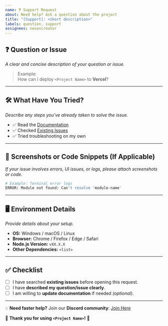 ```yaml
---
name: ❓ Support Request
about: Need help? Ask a question about the project
title: "[Support]: <short description>"
labels: question, support
assignees: nexoscreator
---
```


## ❓ Question or Issue
_A clear and concise description of your question or issue._

> Example:  
> How can I deploy `<Project Name>` to **Vercel**?

---

## 🛠️ What Have You Tried?
_Describe any steps you've already taken to solve the issue._

- ✅ Read the [Documentation](https://github.com/nexoscreator/<your-repo>/wiki)  
- ✅ Checked [Existing Issues](https://github.com/nexoscreator/<your-repo>/issues)  
- ✅ Tried troubleshooting on my own  

---

## 📸 Screenshots or Code Snippets (If Applicable)
_If your issue involves errors, UI issues, or logs, please attach screenshots or code._

```bash
# Example: Terminal error logs
ERROR: Module not found: Can't resolve 'module-name'
```

---

## 🖥️ Environment Details
_Provide details about your setup._

- **OS:** Windows / macOS / Linux  
- **Browser:** Chrome / Firefox / Edge / Safari  
- **Node.js Version:** `vXX.X.X`  
- **Other Dependencies:** `<list>`  

---

## ✅ Checklist
- [ ] I have searched **existing issues** before opening this request.  
- [ ] I have **described my question/issue clearly**.  
- [ ] I am willing to **update documentation** if needed _(optional)_.  

---

💡 **Need faster help?** Join our **Discord community**: [Join Here](https://discord.gg/H7pVc9aUK2)  

💖 **Thank you for using `<Project Name>`!** 🚀  